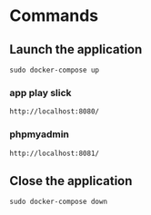 # Commands
## Launch the application
`sudo docker-compose up`

### app play slick
`http://localhost:8080/`

### phpmyadmin
`http://localhost:8081/`

## Close the application
`sudo docker-compose down`

